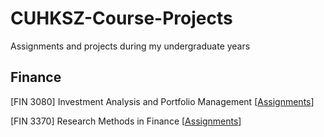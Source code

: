 # CUHKSZ-Course-Projects
Assignments and projects during my undergraduate years

## Finance
[FIN 3080] Investment Analysis and Portfolio Management [[Assignments](https://github.com/ZhimingMei/CUHKSZ-Course-Projects/tree/main/FIN%203080)]

[FIN 3370] Research Methods in Finance [[Assignments](https://github.com/ZhimingMei/CUHKSZ-Course-Projects/tree/main/FIN%203370)]